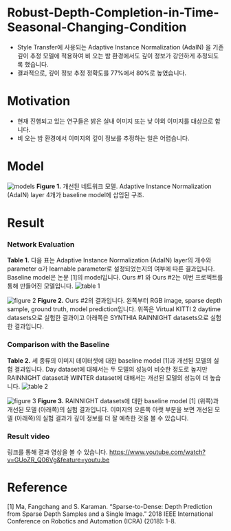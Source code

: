 # Robust-Depth-Completion-in-Time-Seasonal-Changing-Condition 
  * Style Transfer에 사용되는 Adaptive Instance Normalization (AdaIN) 을 기존 깊이 추정 모델에 적용하여 비 오는 밤 환경에서도 깊이 정보가 강인하게 추정되도록 했습니다.
  * 결과적으로, 깊이 정보 추정 정확도를 77%에서 80%로 높였습니다.

# Motivation
* 현재 진행되고 있는 연구들은 밝은 실내 이미지 또는 낮 야외 이미지를 대상으로 합니다.
* 비 오는 밤 환경에서 이미지의 깊이 정보를 추정하는 일은 어렵습니다.

# Model
![models](https://user-images.githubusercontent.com/78299113/109423781-2601de00-7a24-11eb-9402-f60065144113.png)
**Figure 1.** 개선된 네트워크 모델. Adaptive Instance Normalization (AdaIN) layer 4개가 baseline model에 삽입된 구조.

# Result
### Network Evaluation

**Table 1.** 다음 표는 Adaptive Instance Normalization (AdaIN) layer의 개수와 parameter α가 learnable parameter로 설정되었는지의 여부에 따른 결과입니다. Baseline model은 논문 [1]의  model입니다. Ours #1 와 Ours #2는 이번 프로젝트를 통해 만들어진 모델입니다.
![table 1](https://user-images.githubusercontent.com/78299113/109424461-0a4c0700-7a27-11eb-9b50-8d9b87223338.png)

![figure 2](https://user-images.githubusercontent.com/78299113/109424493-2b145c80-7a27-11eb-8b8e-2b09a42f361f.png)
**Figure 2.** Ours #2의 결과입니다. 왼쪽부터 RGB image, sparse depth sample, ground truth, model prediction입니다. 위쪽은 Virtual KITTI 2 daytime datasets으로 실험한 결과이고 아래쪽은 SYNTHIA RAINNIGHT datasets으로 실험한 결과입니다.

### Comparison with the Baseline

**Table 2.** 세 종류의 이미지 데이터셋에 대한 baseline model [1]과 개선된 모델의 실험 결과입니다. Day dataset에 대해서는 두 모델의 성능이 비슷한 정도로 높지만 RAINNIGHT dataset과 WINTER dataset에 대해서는 개선된 모델의 성능이 더 높습니다.
![table 2](https://user-images.githubusercontent.com/78299113/109424611-a118c380-7a27-11eb-9b06-b3df0c58af8c.png)

![figure 3](https://user-images.githubusercontent.com/78299113/109424623-ab3ac200-7a27-11eb-8251-8c07434bcbf6.png)
**Figure 3.** RAINNIGHT datasets에 대한 baseline model [1] (위쪽)과 개선된 모델 (아래쪽)의 실험 결과입니다. 이미지의 오른쪽 아랫 부분을 보면 개선된 모델 (아래쪽)의 실험 결과가 깊이 정보를 더 잘 예측한 것을 볼 수 있습니다.

### Result video
링크를 통해 결과 영상을 볼 수 있습니다.
https://www.youtube.com/watch?v=GUoZR_Q06Vg&feature=youtu.be

# Reference
[1]  Ma, Fangchang and S. Karaman. “Sparse-to-Dense: Depth Prediction from Sparse Depth Samples and a Single Image.” 2018 IEEE International Conference on Robotics and Automation (ICRA) (2018): 1-8.
